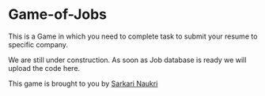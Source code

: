 Game-of-Jobs
============

This is a Game in which you need to complete task to submit your resume to specific company.

We are still under construction. As soon as Job database is ready we will upload the code here.

This game is brought to you by <a href="http://www.sarkari-naukri.info/">Sarkari Naukri</a>
